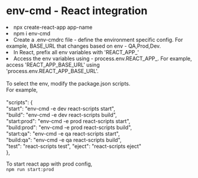 # env-cmd - React integration

<li>npx create-react-app app-name
<li>npm i env-cmd
<li>Create a .env-cmdrc file - define the environment specific config. For example, BASE_URL that changes based on env - QA,Prod,Dev.
<li>In React, prefix all env variables with 'REACT_APP_'
<li>Access the env variables using - process.env.REACT_APP_. For example, access 'REACT_APP_BASE_URL' using 'process.env.REACT_APP_BASE_URL'.
<br/>
<br/>
To select the env, modify the package.json scripts.
<br/>For example, 
<br/>
<br/>
 "scripts": {<br/>
    "start": "env-cmd -e dev react-scripts start",<br/>
    "build": "env-cmd -e dev react-scripts build",
    <br/>
    "start:prod": "env-cmd -e prod react-scripts start",<br/>
    "build:prod": "env-cmd -e prod react-scripts build",<br/>
    "start:qa": "env-cmd -e qa react-scripts start",<br/>
    "build:qa": "env-cmd -e qa react-scripts build",<br/>
    "test": "react-scripts test",
    "eject": "react-scripts eject"<br/>
  },

  To start react app with prod config, <br/>
  `npm run start:prod`